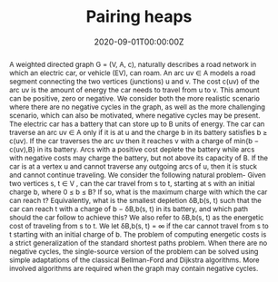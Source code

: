 ---
title: 'Pairing heaps'

# Authors
# If you created a profile for a user (e.g. the default `admin` user), write the username (folder name) here
# and it will be replaced with their full name and linked to their profile.
authors:
  - Dani Dorfman
  - Haim Kaplan
  - Robert E. Tarjan
  - Uri Zwick

# Author notes (optional)
#author_notes:
#  - 'Equal contribution'
#  - 'Equal contribution'

date: '2020-09-01T00:00:00Z'
doi: ''

# Schedule page publish date (NOT publication's date).
publishDate: '2020-01-01T00:00:00Z'

# Publication type.
# Accepts a single type but formatted as a YAML list (for Hugo requirements).
# Enter a publication type from the CSL standard.
publication_types: ['paper-conference']

# Publication name and optional abbreviated publication name.
publication: In *In Proc. of 31st ESA*
publication_short: In *ESA*

abstract: A weighted directed graph G = (V, A, c), naturally describes a road network in which an electric car, or vehicle (EV), can roam. An arc uv ∈ A models a road segment connecting the two vertices (junctions) u and v. The cost c(uv) of the arc uv is the amount of energy the car needs to travel from u to v. This amount can be positive, zero or negative. We consider both the more realistic scenario where there are no negative cycles in the graph, as well as the more challenging scenario, which can also be motivated, where negative cycles may be present. The electric car has a battery that can store up to B units of energy. The car can traverse an arc uv ∈ A only if it is at u and the charge b in its battery satisfies b ≥ c(uv). If the car traverses the arc uv then it reaches v with a charge of min{b − c(uv),B} in its battery. Arcs with a positive cost deplete the battery while arcs with negative costs may charge the battery, but not above its capacity of B. If the car is at a vertex u and cannot traverse any outgoing arcs of u, then it is stuck and cannot continue traveling. We consider the following natural problem- Given two vertices s, t ∈ V , can the car travel from s to t, starting at s with an initial charge b, where 0 ≤ b ≤ B? If so, what is the maximum charge with which the car can reach t? Equivalently, what is the smallest depletion δB,b(s, t) such that the car can reach t with a charge of b − δB,b(s, t) in its battery, and which path should the car follow to achieve this? We also refer to δB,b(s, t) as the energetic cost of traveling from s to t. We let δB,b(s, t) = ∞ if the car cannot travel from s to t starting with an initial charge of b. The problem of computing energetic costs is a strict generalization of the standard shortest paths problem. When there are no negative cycles, the single-source version of the problem can be solved using simple adaptations of the classical Bellman-Ford and Dijkstra algorithms. More involved algorithms are required when the graph may contain negative cycles.

# Summary. An optional shortened abstract.
#summary: Lorem ipsum dolor sit amet, consectetur adipiscing elit. Duis posuere tellus ac convallis placerat. Proin tincidunt magna sed ex sollicitudin condimentum.

tags: []

# Display this page in the Featured widget?
#featured: true

# Custom links (uncomment lines below)
# links:
# - name: Custom Link
#   url: http://example.org

url_pdf: ''
#url_code: 'https://github.com/wowchemy/wowchemy-hugo-themes'
#url_dataset: 'https://github.com/wowchemy/wowchemy-hugo-themes'
#url_poster: ''
#url_project: ''
#url_slides: ''
#url_source: 'https://github.com/wowchemy/wowchemy-hugo-themes'
#url_video: 'https://youtube.com'

# Featured image
# To use, add an image named `featured.jpg/png` to your page's folder.
#image:
#  caption: 'Image credit: [**Unsplash**](https://unsplash.com/photos/pLCdAaMFLTE)'
#  focal_point: ''
#  preview_only: false

# Associated Projects (optional).
#   Associate this publication with one or more of your projects.
#   Simply enter your project's folder or file name without extension.
#   E.g. `internal-project` references `content/project/internal-project/index.md`.
#   Otherwise, set `projects: []`.
projects: []
#  - example

# Slides (optional).
#   Associate this publication with Markdown slides.
#   Simply enter your slide deck's filename without extension.
#   E.g. `slides: "example"` references `content/slides/example/index.md`.
#   Otherwise, set `slides: ""`.
slides: ""
---